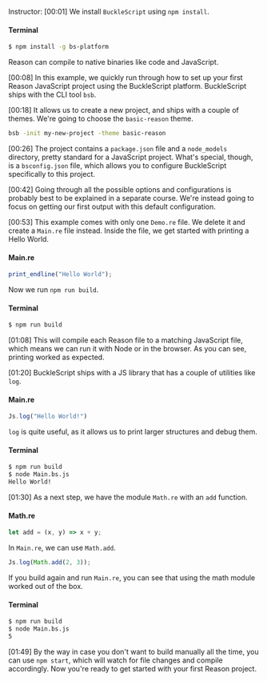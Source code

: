 Instructor: [00:01] We install `BuckleScript` using `npm install`. 

#### Terminal
```bash
$ npm install -g bs-platform
```

Reason can compile to native binaries like code and JavaScript. 

[00:08] In this example, we quickly run through how to set up your first Reason JavaScript project using the BuckleScript platform. BuckleScript ships with the CLI tool `bsb`. 

[00:18] It allows us to create a new project, and ships with a couple of themes. We're going to choose the `basic-reason` theme. 

```bash
bsb -init my-new-project -theme basic-reason
```

[00:26] The project contains a `package.json` file and a `node_models` directory, pretty standard for a JavaScript project. What's special, though, is a `bsconfig.json` file, which allows you to configure BuckleScript specifically to this project. 

[00:42] Going through all the possible options and configurations is probably best to be explained in a separate course. We're instead going to focus on getting our first output with this default configuration. 

[00:53] This example comes with only one `Demo.re` file. We delete it and create a `Main.re` file instead. Inside the file, we get started with printing a Hello World. 

#### Main.re
```javascript
print_endline("Hello World");
```

Now we run `npm run build`. 

#### Terminal
```bash
$ npm run build
```

[01:08] This will compile each Reason file to a matching JavaScript file, which means we can run it with Node or in the browser. As you can see, printing worked as expected. 

[01:20] BuckleScript ships with a JS library that has a couple of utilities like `log`. 

#### Main.re
```javascript
Js.log("Hello World!")
```

`log` is quite useful, as it allows us to print larger structures and debug them. 

#### Terminal
```bash
$ npm run build
$ node Main.bs.js
Hello World!
```

[01:30] As a next step, we have the module `Math.re` with an `add` function. 

#### Math.re
```javascript
let add = (x, y) => x + y;
```

In `Main.re`, we can use `Math.add`. 

```javascript
Js.log(Math.add(2, 3));
```

If you build again and run `Main.re`, you can see that using the math module worked out of the box. 

#### Terminal
```bash
$ npm run build
$ node Main.bs.js
5
```

[01:49] By the way in case you don't want to build manually all the time, you can use `npm start`, which will watch for file changes and compile accordingly. Now you're ready to get started with your first Reason project.